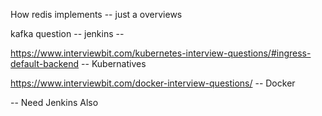 How redis implements -- just a overviews

kafka question --
jenkins -- 


https://www.interviewbit.com/kubernetes-interview-questions/#ingress-default-backend -- Kubernatives


https://www.interviewbit.com/docker-interview-questions/ -- Docker

-- Need Jenkins Also



